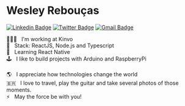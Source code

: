 # Wesley Rebouças

[![Linkedin Badge](https://img.shields.io/badge/-Wesley%20Reboucas-6633cc?style=flat-square&logo=Linkedin&logoColor=white&link=https://www.linkedin.com/in/wesleyreboucas/)](https://www.linkedin.com/in/wesleyreboucas/) 
[![Twitter Badge](https://img.shields.io/badge/-@WesReboucas-6633cc?style=flat-square&labelColor=6633cc&logo=twitter&logoColor=white&link=https://twitter.com/WesReboucas)](https://twitter.com/WesReboucas) 
[![Gmail Badge](https://img.shields.io/badge/-wesley_reboucas@hotmail.com-6633cc?style=flat-square&logo=Gmail&logoColor=white&link=mailto:wesley_reboucas@hotmail.com)](mailto:wesley_reboucas@hotmail.com)

👨🏽‍💻 &nbsp; I'm working at Kinvo
<br/> 🎯 &nbsp; Stack: ReactJS, Node.js and Typescript
<br/> 🌱 &nbsp; Learning React Native
<br/> 🕹 &nbsp; I like to build projects with Arduino and RaspberryPi
<br/>
<br/> 🌎 &nbsp; I appreciate how technologies change the world 
<br/> 🇧🇷 &nbsp; I love to travel, play the guitar and take several photos of those moments.
<br/> ⚡ &nbsp; May the force be with you! 
